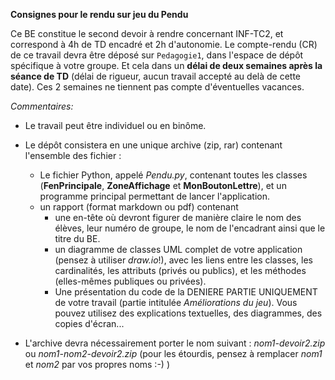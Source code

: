 **Consignes pour le rendu sur jeu du Pendu**

Ce BE constitue le second devoir à rendre concernant INF-TC2, et correspond à 4h de TD encadré et 2h d'autonomie. Le compte-rendu (CR) de ce travail devra être déposé sur ``Pedagogie1``, dans l'espace de dépôt spécifique à votre groupe. Et cela dans un **délai de deux semaines après la séance de TD** (délai de rigueur, aucun travail accepté au delà de cette date). Ces 2 semaines ne tiennent pas compte d'éventuelles vacances.

*Commentaires:*

 - Le travail peut être individuel ou en binôme.    
 - Le dépôt consistera en une unique archive (zip, rar) contenant l'ensemble des fichier :   
     - Le fichier Python, appelé *Pendu.py*, contenant toutes les classes (**FenPrincipale**, **ZoneAffichage** et **MonBoutonLettre**), et un programme principal permettant de lancer l'application.
     - un rapport (format markdown ou pdf) contenant     
         - une en-tête où devront figurer de manière claire le nom des élèves, leur numéro de groupe, le nom de l'encadrant ainsi que le titre du BE.   
         - un diagramme de classes UML complet de votre application (pensez à utiliser _draw.io_!), avec les liens entre les classes, les cardinalités, les attributs (privés ou publics), et les méthodes (elles-mêmes publiques ou privées).  
         - Une présentation du code de la DENIERE PARTIE UNIQUEMENT de votre travail (partie intitulée _Améliorations du jeu_). Vous pouvez utilisez des explications textuelles, des diagrammes, des copies d'écran...

 - L'archive devra nécessairement porter le nom suivant : *nom1-devoir2.zip* ou *nom1-nom2-devoir2.zip* (pour les étourdis, pensez à remplacer *nom1* et *nom2* par vos propres noms :-) )
